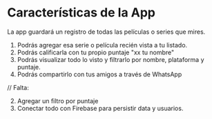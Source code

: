 # Características de la App

La app guardará un registro de todas las películas o series que mires.

1. Podrás agregar esa serie o película recién vista a tu listado.
2. Podrás calificarla con tu propio puntaje "xx tu nombre"
3. Podrás visualizar todo lo visto y filtrarlo por nombre, plataforma y puntaje.
4. Podrás compartirlo con tus amigos a través de WhatsApp

// Falta:

2. Agregar un filtro por puntaje
3. Conectar todo con Firebase para persistir data y usuarios.

